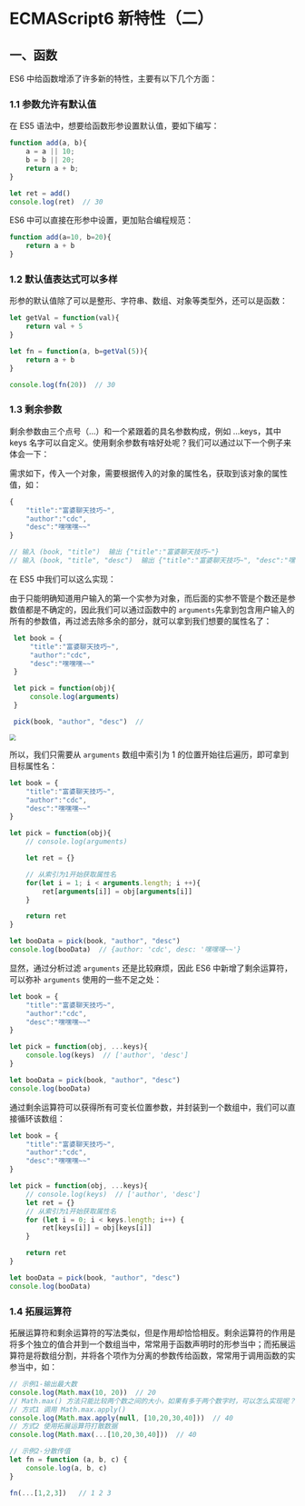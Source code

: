 # ECMAScript6 新特性（二）

## 一、函数

ES6 中给函数增添了许多新的特性，主要有以下几个方面：

### 1.1 参数允许有默认值

在 ES5 语法中，想要给函数形参设置默认值，要如下编写：

```javascript
function add(a, b){
    a = a || 10;
    b = b || 20;
    return a + b;
}

let ret = add()
console.log(ret)  // 30
```

ES6 中可以直接在形参中设置，更加贴合编程规范：

```javascript
function add(a=10, b=20){
    return a + b
}
```

### 1.2 默认值表达式可以多样

形参的默认值除了可以是整形、字符串、数组、对象等类型外，还可以是函数：

```javascript
let getVal = function(val){
    return val + 5
}

let fn = function(a, b=getVal(5)){
    return a + b
}

console.log(fn(20))  // 30
```

### 1.3 剩余参数

剩余参数由三个点号（...）和一个紧跟着的具名参数构成，例如 ...keys，其中 keys 名字可以自定义。使用剩余参数有啥好处呢？我们可以通过以下一个例子来体会一下：

需求如下，传入一个对象，需要根据传入的对象的属性名，获取到该对象的属性值，如：

```javascript
{
    "title":"富婆聊天技巧~",
    "author":"cdc",
    "desc":"嘿嘿嘿~~"
}

// 输入 (book, "title")  输出 {"title":"富婆聊天技巧~"}
// 输入 (book, "title", "desc")  输出 {"title":"富婆聊天技巧~", "desc":"嘿嘿嘿~~"}
```

在 ES5 中我们可以这么实现：

由于只能明确知道用户输入的第一个实参为对象，而后面的实参不管是个数还是参数值都是不确定的，因此我们可以通过函数中的 `arguments`先拿到包含用户输入的所有的参数值，再过滤去除多余的部分，就可以拿到我们想要的属性名了：

```javascript
 let book = {
     "title":"富婆聊天技巧~",
     "author":"cdc",
     "desc":"嘿嘿嘿~~"
 }

 let pick = function(obj){
     console.log(arguments)
 }

 pick(book, "author", "desc")  //
```

<img src="/static/img/JavaScript专题/es6_6.png" style="zoom:70%;" /> 

所以，我们只需要从 `arguments` 数组中索引为 1 的位置开始往后遍历，即可拿到目标属性名：

```javascript
let book = {
    "title":"富婆聊天技巧~",
    "author":"cdc",
    "desc":"嘿嘿嘿~~"
}

let pick = function(obj){
    // console.log(arguments)

    let ret = {}

    // 从索引为1开始获取属性名
    for(let i = 1; i < arguments.length; i ++){
        ret[arguments[i]] = obj[arguments[i]]
    }

    return ret
}

let booData = pick(book, "author", "desc")
console.log(booData)  // {author: 'cdc', desc: '嘿嘿嘿~~'}
```

显然，通过分析过滤 `arguments` 还是比较麻烦，因此 ES6 中新增了剩余运算符，可以弥补 `arguments` 使用的一些不足之处：

```javascript
let book = {
    "title":"富婆聊天技巧~",
    "author":"cdc",
    "desc":"嘿嘿嘿~~"
}

let pick = function(obj, ...keys){
    console.log(keys)  // ['author', 'desc']
}   

let booData = pick(book, "author", "desc")
console.log(booData)
```

通过剩余运算符可以获得所有可变长位置参数，并封装到一个数组中，我们可以直接循环该数组：

```javascript
let book = {
    "title":"富婆聊天技巧~",
    "author":"cdc",
    "desc":"嘿嘿嘿~~"
}

let pick = function(obj, ...keys){
    // console.log(keys)  // ['author', 'desc']
    let ret = {}
    // 从索引为1开始获取属性名
    for (let i = 0; i < keys.length; i++) {
        ret[keys[i]] = obj[keys[i]]
    }

    return ret
}   

let booData = pick(book, "author", "desc")
console.log(booData)
```

### 1.4 拓展运算符

拓展运算符和剩余运算符的写法类似，但是作用却恰恰相反。剩余运算符的作用是将多个独立的值合并到一个数组当中，常常用于函数声明时的形参当中；而拓展运算符是将数组分割，并将各个项作为分离的参数传给函数，常常用于调用函数的实参当中，如：

```javascript
// 示例1-输出最大数
console.log(Math.max(10, 20))  // 20
// Math.max() 方法只能比较两个数之间的大小，如果有多于两个数字时，可以怎么实现呢？
// 方式1 调用 Math.max.apply()
console.log(Math.max.apply(null, [10,20,30,40]))  // 40
// 方式2 使用拓展运算符打散数据
console.log(Math.max(...[10,20,30,40]))  // 40

// 示例2-分散传值
let fn = function (a, b, c) {
    console.log(a, b, c)
}

fn(...[1,2,3])   // 1 2 3 
```

